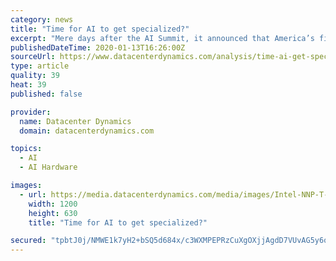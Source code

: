 ```yaml
---
category: news
title: "Time for AI to get specialized?"
excerpt: "Mere days after the AI Summit, it announced that America’s first exascale system, Aurora, would house the company’s new Ponte Vecchio GPU. Described as the 'workhorse' for HPC and AI convergence, Ponte Vecchio is a powerful GPU designed to take on more ..."
publishedDateTime: 2020-01-13T16:26:00Z
sourceUrl: https://www.datacenterdynamics.com/analysis/time-ai-get-specialized/
type: article
quality: 39
heat: 39
published: false

provider:
  name: Datacenter Dynamics
  domain: datacenterdynamics.com

topics:
  - AI
  - AI Hardware

images:
  - url: https://media.datacenterdynamics.com/media/images/Intel-NNP-T-Mezzanine-card-3.2e16d0ba.fill-1200x630.jpg
    width: 1200
    height: 630
    title: "Time for AI to get specialized?"

secured: "tpbtJ0j/NMWE1k7yH2+bSQ5d684x/c3WXMPEPRzCuXgOXjjAgdD7VUvAG5y6oJ2RrfV5zDCeAE3dnb7QflhHwjnxsmmTRYVIlzFZYcGpZqHqzm7Bi9mUWv2rnVtwbAcPyoPDxd6B6UKFjW4cyyV5BZZoQFH/9jJxfGAbqebXL15GZBZoGZEZAOKzxBjzN7xfEc2AxnJXshFi/dR1WwxtLv2IAXf8PD3br9jUum60IlTLrIg2PexWPA0DDut2dNaeHLKeTk/MsLGJyzTX3tQQy0133hOxQv6ZLB07bYxegJW/U48XJE5GiRdaALmLhSVQBXN49rNPKR49g9keSkW0jPFW3DQx18W1TSt92Au/w2TtgBwyBqNYXUeZZa/PKdEWYBzXMEWcLBcHSmAqU4EiQYWf1YeRmkNcEi/9dXbowftbNWyQh9yNdhk8cjbyzmuPf4iRlcB/DtenpdjlspOlRQ==;bxTSun7vtt3V0VO8ANmOkg=="
---
```


